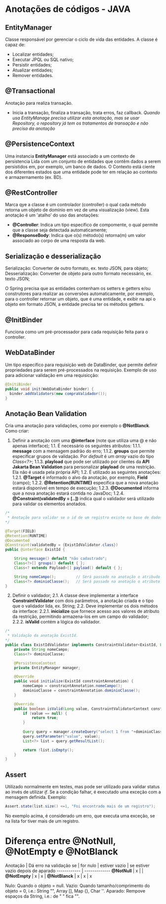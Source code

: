 # Anotações de códigos - JAVA

## EntityManager
Classe responsável por gerenciar o ciclo de vida das entidades.
A classe é capaz de:
- Localizar entidades;
- Executar JPQL ou SQL nativo;
- Persistir entidades;
- Atualizar entidades;
- Remover entidades.

## @Transactional
Anotação para realiza transação.
* Inicia a transação, finaliza a transação, trata erros, faz callback.
*Quando usa EntityManage precisa utilizar esta anotação, mas se usar Repository, o repository já tem os tratamentos de transação e não precisa da anotação*

## @PersistenceContext
Uma instancia **EntityManager** está associado a um contexto de persistencia
Lida com um conjunto de entidades que contêm dados a serem persistidos em, por exemplo, um banco de dados. O Contexto está ciente dos diferentes estados que uma entidade pode ter em relação ao contexto e armazernamento (ex. BD).

## @RestController
Marca  qye a classe é um controlador (controller) o qual cada método retorna um objeto de domínio em vez de uma visualização (view).
Esta anotação é um 'atalho' do uso das anotações:
- **@Controller**: Indica um tipo específico de compomente, o qual permite que a classe seja detectada automaticamente;
- **@ResponseBody**: Indica que o(s) método(s) retorna(m) um valor associado ao corpo de uma resposta da web.

## Serialização e desserialização
Serialização: Converter de outro formato, ex. texto JSON, para objeto;
Desserialização: Converter de objeto para outro formato necessário, ex. texto JSON;

O Spring precisa que as entidades contenham os setters e getters e/ou construtores para realizar as conversões automaticamente, por exemplo, para o controller retornar um objeto, que é uma entidade, e exibir na api o objeto em formato JSON, a entidade precisa ter os métodos getters.

## @InitBinder
Funciona como um pré-processador para cada requisição feita para o controller.

## WebDataBinder
Um tipo específico para requisição web de DataBinder, que permite definir propriedades para serem pré-processados na requisição.
Exemplo de uso para adicionar validação em uma requisicção:

```java
@InitiBinder
public void init(WebDataBinder binder) {
  binder.addValidators(new compraValidador());
}
```

## Anotação Bean Validation
Cria uma anotação para validações, como por exemplo o **@NotBlanck**.
Como criar:

1. Definir a anotação com uma **@interface** (note que utiliza uma @ e não apenas interface);
  1.1. É necessário os seguintes atributos:
    1.1.1. **message** com a mensagem padrão do erro;
    1.1.2. **groups** que permite especificar grupos de validação. Por *default* é um *array* vazio do tipo *Class<?>*;
    1.1.3. **playload** que pode ser utilizado por clientes da **API Jakarta Bean Validation** para personalizar **playload** de uma restrição. Ela não é usada pela própria API;
1.2. É utilizado as seguintes anotações:
  1.2.1. **@Target** é informado o alvo da anotação, por exemplo, **Field** (campo);
  1.2.2. **@Retention(RUNTIME)** especifica que a nova anotação estará disponível em tempo de execução;
  1.2.3. **@Documented** informa que a nova anotação estará contida no JavaDoc;
  1.2.4. **@Constraint(validatedBy = [..])** indica qual o validador será utilizado para validar os elementos anotados.

```java
/*
 * Anotação para validar se o id de um registro existe na base de dados.
*/

@Target(FIELD)
@Retention(RUNTIME)
@Documented
@Constraint(validatedBy = {ExistIdValidator.class})
public @interface ExistId {

    String message() default "não cadastrado";
    Class<?>[] groups() default { };
    Class<? extends Payload>[] payload() default { };

    String nomeCampo();         // Será passado na anotação o atribudo nomeCampo com o nome do campo que será validado 
    Class<?> dominioClasse();   // Será passado na anotação o atributo dominioClasse com o domínio da Classe da entidade 
}
```

2. Definir o validador;
  2.1. A classe deve implementar a interface **ConstraintValidator** com dois parâmetros, a anotação criada e o tipo que o validador lida, ex. String;
  2.2. Deve implementar os dois métodos da interface:
  2.2.1. **inicialize** que fornece acesso aos valores de atributo da restrição, permitindo armazena-los em um campo do validador;
  2.2.2. **isValid** contém a lógica do validador.

```java
/*
 * Validação da anotação ExistId.
*/
public class ExistIdValidator implements ConstraintValidator<ExistId, Long> {
    private String nomeCampo;
    Class<?> dominioClasse;

    @PersistenceContext
    private EntityManager manager;

    @Override
    public void initialize(ExistId constraintAnnotation) {
        nomeCampo = constraintAnnotation.nomeCampo();
        dominioClasse = constraintAnnotation.dominioClasse();
    }

    @Override
    public boolean isValid(Long value, ConstraintValidatorContext constraintValidatorContext) {
        if (value == null) {
            return true;
        }
        
        Query query = manager.createQuery("select 1 from "+dominioClasse.getName()+" where "+nomeCampo+"=:value");
        query.setParameter("value", value);
        List<?> list = query.getResultList();

        return !list.isEmpty();
    }
}
```

## Assert
Utilizado normalmente em testes, mas pode ser utilizado para validar status ao invés de utilizar *if*.
Se a condição falhar, é executado uma exceção com a mensagem definida.
Exemplo:
```java
Assert.state(list.size() <=1, "Foi encontrado mais de um registro");
```
No exemplo acima, é considerado um erro, que executa uma exceção, se na lista for tiver mais de um registro.

# Diferença entre @NotNull, @NotEmpty e @NotBlanck

Anotação | Dá erro na validação se
 | for nulo | estiver vazio | se estiver vazio depois de aparado
------------ | -------------
**@NotNull** | x | | 
**@NotEmpty** | x | x |
**@NotBlanck** | x | x | x

Nulo: Quando o objeto = null.
Vazio: Quando tamanho/comprimento do objeto = 0, i.e.: String "", Array [], Map {}, Char ''.
Aparado: Rempove espaços da String, i.e.: de "   " fica "".
